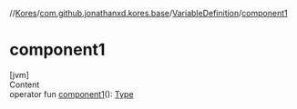 //[Kores](../../index.md)/[com.github.jonathanxd.kores.base](../index.md)/[VariableDefinition](index.md)/[component1](component1.md)



# component1  
[jvm]  
Content  
operator fun [component1](component1.md)(): [Type](https://docs.oracle.com/javase/8/docs/api/java/lang/reflect/Type.html)  




